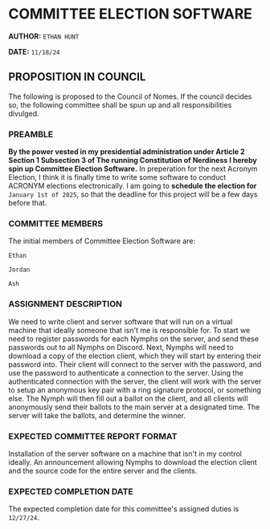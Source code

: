 # COMMITTEE ELECTION SOFTWARE
**AUTHOR:** `ETHAN HUNT`

**DATE:** `11/18/24`

## PROPOSITION IN COUNCIL
The following is proposed to the Council of Nomes. If the council decides so, the following committee shall be spun up and all responsibilities divulged.

### PREAMBLE
**By the power vested in my presidential administration under Article 2 Section 1 Subsection 3 of The running Constitution of Nerdiness I hereby spin up Committee Election Software.**
In preperation for the next Acronym Election, I think it is finally time to write some software to conduct ACRONYM elections electronically.
I am going to **schedule the election for** `January 1st of 2025`, so that the deadline for this project will be a few days before that.

### COMMITTEE MEMBERS
The initial members of Committee Election Software are:

`Ethan`

`Jordan`

`Ash`

### ASSIGNMENT DESCRIPTION
We need to write client and server software that will run on a virtual machine that ideally someone that isn't me is responsible for.
To start we need to register passwords for each Nymphs on the server, and send these passwords out to all Nymphs on Discord.
Next, Nymphs will need to download a copy of the election client, which they will start by entering their password into.
Their client will connect to the server with the password, and use the password to authenticate a connection to the server.
Using the authenticated connection with the server, the client will work with the server to setup an anonymous key pair with a ring signature protocol, or something else.
The Nymph will then fill out a ballot on the client, and all clients will anonymously send their ballots to the main server at a designated time.
The server will take the ballots, and determine the winner.

### EXPECTED COMMITTEE REPORT FORMAT
Installation of the server software on a machine that isn't in my control ideally.
An announcement allowing Nymphs to download the election client and the source code for the entire server and the clients.

### EXPECTED COMPLETION DATE
The expected completion date for this committee's assigned duties is `12/27/24`.


